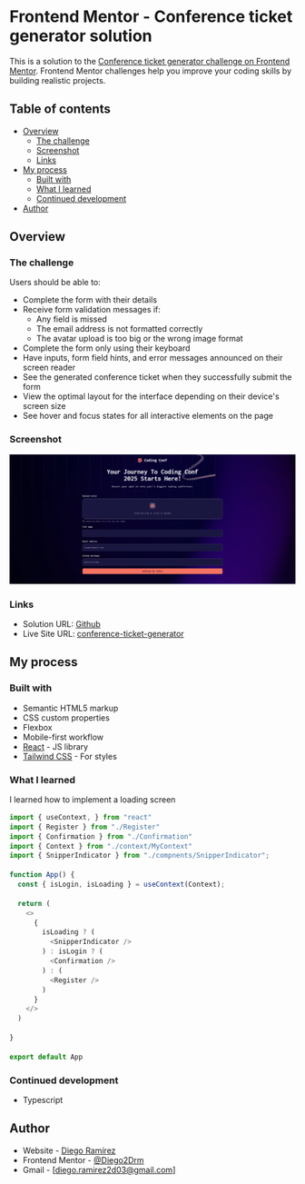 # Frontend Mentor - Conference ticket generator solution

This is a solution to the [Conference ticket generator challenge on Frontend Mentor](https://www.frontendmentor.io/challenges/conference-ticket-generator-oq5gFIU12w). Frontend Mentor challenges help you improve your coding skills by building realistic projects. 

## Table of contents

- [Overview](#overview)
  - [The challenge](#the-challenge)
  - [Screenshot](#screenshot)
  - [Links](#links)
- [My process](#my-process)
  - [Built with](#built-with)
  - [What I learned](#what-i-learned)
  - [Continued development](#continued-development)
- [Author](#author)


## Overview

### The challenge

Users should be able to:

- Complete the form with their details
- Receive form validation messages if:
  - Any field is missed
  - The email address is not formatted correctly
  - The avatar upload is too big or the wrong image format
- Complete the form only using their keyboard
- Have inputs, form field hints, and error messages announced on their screen reader
- See the generated conference ticket when they successfully submit the form
- View the optimal layout for the interface depending on their device's screen size
- See hover and focus states for all interactive elements on the page

### Screenshot

![](./src/assets/screenshot.png)

### Links

- Solution URL: [Github](https://github.com/Diego2Drm/conference-ticket-generator)
- Live Site URL: [conference-ticket-generator](https://diego-2d-conference-ticket-generator.netlify.app/)

## My process

### Built with

- Semantic HTML5 markup
- CSS custom properties
- Flexbox
- Mobile-first workflow
- [React](https://reactjs.org/) - JS library
- [Tailwind CSS](https://tailwindcss.com/) - For styles


### What I learned

I learned how to implement a loading screen

```js
import { useContext, } from "react"
import { Register } from "./Register"
import { Confirmation } from "./Confirmation"
import { Context } from "./context/MyContext"
import { SnipperIndicator } from "./compnents/SnipperIndicator";

function App() {
  const { isLogin, isLoading } = useContext(Context);
 
  return (
    <>
      {
        isLoading ? (
          <SnipperIndicator />
        ) : isLogin ? (
          <Confirmation />
        ) : (
          <Register />
        )
      }
    </>
  )

}

export default App

```

### Continued development

- Typescript

## Author

- Website - [Diego Ramírez](https://diego2drm.github.io/Portafolio/)
- Frontend Mentor - [@Diego2Drm](https://www.frontendmentor.io/profile/Diego2Drm)
- Gmail - [diego.ramirez2d03@gmail.com]
